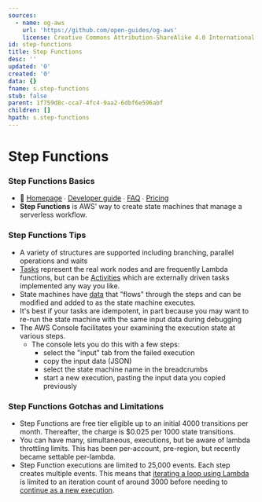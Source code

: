 ```yaml
---
sources:
  - name: og-aws
    url: 'https://github.com/open-guides/og-aws'
    license: Creative Commons Attribution-ShareAlike 4.0 International License
id: step-functions
title: Step Functions
desc: ''
updated: '0'
created: '0'
data: {}
fname: s.step-functions
stub: false
parent: 1f759d8c-cca7-4fc4-9aa2-6dbf6e596abf
children: []
hpath: s.step-functions
---
```

# Step Functions

### Step Functions Basics

- 📒 [Homepage](https://aws.amazon.com/step-functions/) ∙ [Developer guide](http://docs.aws.amazon.com/step-functions/latest/dg/welcome.html) ∙ [FAQ](https://aws.amazon.com/step-functions/faqs/) ∙ [Pricing](https://aws.amazon.com/step-functions/pricing/)
- **Step Functions** is AWS’ way to create state machines that manage a serverless workflow.

### Step Functions Tips

- A variety of structures are supported including branching, parallel operations and waits
- [Tasks](https://docs.aws.amazon.com/step-functions/latest/dg/concepts-tasks.html) represent the real work nodes and are frequently Lambda functions, but can be [Activities](https://docs.aws.amazon.com/step-functions/latest/dg/concepts-activities.html) which are externally driven tasks implemented any way you like.
- State machines have [data](https://docs.aws.amazon.com/step-functions/latest/dg/concepts-state-machine-data.html) that "flows" through the steps and can be modified and added to as the state machine executes.
- It's best if your tasks are idempotent, in part because you may want to re-run the state machine with the same input data during debugging
- The AWS Console facilitates your examining the execution state at various steps.
  - The console lets you do this with a few steps:
    - select the "input" tab from the failed execution
    - copy the input data (JSON)
    - select the state machine name in the breadcrumbs
    - start a new execution, pasting the input data you copied previously

### Step Functions Gotchas and Limitations

- Step Functions are free tier eligible up to an initial 4000 transitions per month. Thereafter, the charge is $0.025 per 1000 state transitions.
- You can have many, simultaneous, executions, but be aware of lambda throttling limits. This has been per-account, pre-region, but recently became settable per-lambda.
- Step Function executions are limited to 25,000 events. Each step creates multiple events. This means that [iterating a loop using Lambda](https://docs.aws.amazon.com/step-functions/latest/dg/tutorial-create-iterate-pattern-section.html) is limited to an iteration count of around 3000 before needing to [continue as a new execution](https://docs.aws.amazon.com/step-functions/latest/dg/tutorial-continue-new.html).
